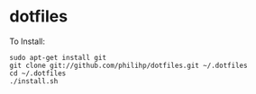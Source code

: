 dotfiles
========

To Install:

    sudo apt-get install git
    git clone git://github.com/philihp/dotfiles.git ~/.dotfiles
    cd ~/.dotfiles
    ./install.sh
